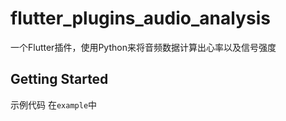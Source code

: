 # flutter_plugins_audio_analysis

一个Flutter插件，使用Python来将音频数据计算出心率以及信号强度

## Getting Started

示例代码 在`example`中